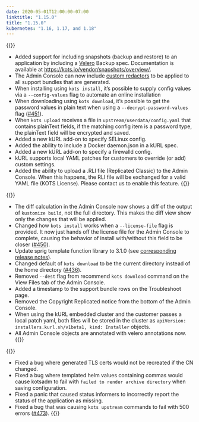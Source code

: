 ```yaml
---
date: 2020-05-01T12:00:00-07:00
linktitle: "1.15.0"
title: "1.15.0"
kubernetes: "1.16, 1.17, and 1.18"
---
```


{{<features>}}
* Added support for including snapshots (backup and restore) to an application by including a [Velero](https://velero.io) Backup spec. Documentation is available at https://kots.io/vendor/snapshots/overview/.
* The Admin Console can now include [custom redactors](https://troubleshoot.sh/reference/redactors/overview/) to be applied to all support bundles that are generated.
* When installing using `kots install`, it’s possible to supply config values via a `--config-values` flag to automate an online installation
* When downloading using `kots download`, it’s possible to get the password values in plain text when using a `--decrypt-password-values` flag ([#451](https://github.com/replicatedhq/kots/issues/451)).
* When `kots upload` receives a file in `upstream/userdata/config.yaml` that contains plainText fields, if the matching config item is a password type, the plainText field will be encrypted and saved.
* Added a new kURL add-on to specify SELinux config.
* Added the ability to include a Docker daemon.json in a kURL spec.
* Added a new kURL add-on to specify a firewalld config.
* kURL supports local YAML patches for customers to override (or add) custom settings.
* Added the ability to upload a .RLI file (Replicated Classic) to the Admin Console. 
When this happens, the RLI file will be exchanged for a valid YAML file (KOTS License). 
Please contact us to enable this feature.
{{</features>}}

{{<changes>}}
* The diff calculation in the Admin Console now shows a diff of the output of `kustomize build`, not the full directory. 
This makes the diff view show only the changes that will be applied.
* Changed how `kots install` works when a `--license-file` flag is provided. 
It now just hands off the license file for the Admin Console to complete, causing the behavior of install with/without this field to be closer ([#450](https://github.com/replicatedhq/kots/issues/450)).
* Update sprig template function library to 3.1.0 (see [corresponding release notes](https://github.com/Masterminds/sprig/blob/master/CHANGELOG.md)).
* Changed default of `kots download` to be the current directory instead of the home directory ([#436](https://github.com/replicatedhq/kots/issues/436)).
* Removed `--dest` flag from recommend `kots download` command on the View Files tab of the Admin Console.
* Added a timestamp to the support bundle rows on the Troubleshoot page.
* Removed the Copyright Replicated notice from the bottom of the Admin Console.
* When using the kURL embedded cluster and the customer passes a local patch yaml, both files will be stored in the cluster as `apiVersion: installers.kurl.sh/v1beta1, kind: Installer` objects.
* All Admin Console objects are annotated with velero annotations now.
{{</changes>}}

{{<fixes>}}
* Fixed a bug where generated TLS certs would not be recreated if the CN changed.
* Fixed a bug where templated helm values containing commas would cause kotsadm to fail with `failed to render archive directory` when saving configuration.
* Fixed a panic that caused status informers to incorrectly report the status of the application as missing.
* Fixed a bug that was causing `kots upstream` commands to fail with 500 errors ([#473](https://github.com/replicatedhq/kots/issues/473)).
{{</fixes>}}
